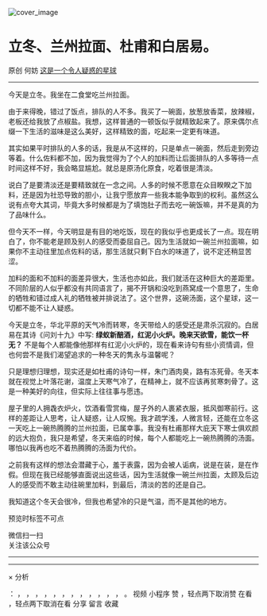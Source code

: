 ![cover_image](https://mmbiz.qpic.cn/mmbiz_jpg/OJNrVQetdurzOMLlZE5eHGQP7mBfldxxttOY5qesEyAJ4RLKVxpaa5M4QicmMYPj6gTb9uoNJ2UzBlggpibGUNeQ/0?wx_fmt=jpeg)

#  立冬、兰州拉面、杜甫和白居易。

原创  何妨  [ 这是一个令人疑惑的星球 ](javascript:void\(0\);)

__ _ _ _ _

今天是立冬。我坐在二食堂吃兰州拉面。

由于来得晚，错过了饭点，排队的人不多。我买了一碗面，放葱放香菜，放辣椒，老板还给我放了点椒盐。我想，这样普通的一顿饭似乎就精致起来了。原来偶尔点缀一下生活的滋味是这么美好，这样精致的面，吃起来一定更有味道。

其实如果平时排队的人多的话，我是从不这样的，只是单点一碗面，然后走到旁边等着。什么佐料都不加，因为我觉得为了个人的加料而让后面排队的人多等待一点时间这样不好，我会略显尴尬。就总是原汤化原食，吃着很是清淡。

说白了是要清淡还是要精致就在一念之间。人多的时候不愿意在众目睽睽之下加料，还是因为社恐导致的胆小，让我宁愿放弃一些我本能争取到的权利。虽然这么说有点夸大其词，毕竟大多时候都是为了填饱肚子而去吃一碗饭嘛，并不是真的为了品味什么。

但今天不一样，今天明显是有目的地吃饭，现在的我似乎也更成长了一点。现在明白了，你不能老是顾及别人的感受而委屈自己。因为生活就如一碗兰州拉面嘛，如果你不主动往里加点佐料的话，那生活就只剩下白水的味道了，说不定还稍显苦涩。

加料的面和不加料的面差异很大，生活也亦如此，我们就活在这种巨大的差距里。不同阶层的人似乎都没有共同语言了，揭不开锅和没吃到燕窝成一个意思了，生命的牺牲和错过成人礼的牺牲被并排说法了。这个世界，这碗汤面，这个星球，这一切都不能不让人疑惑。

今天是立冬，华北平原的天气冷而转寒，冬天带给人的感受还是肃杀沉寂的。白居易在其诗《问刘十九》中写: **绿蚁新醅酒，红泥小火炉。晚来天欲雪，能饮一杯无？**
不是每个人都能像他那样有红泥小火炉的，现在看来诗句有些小资情调，但也何尝不是我们渴望追求的一种冬天的隽永与温馨呢？

只是理想归理想，现实还是如杜甫的诗句一样，朱门酒肉臭，路有冻死骨。冬天本就在视觉上叶落花谢，温度上天寒气冷了，在精神上，就不应该再贫寒刺骨了。这是一种美好的向往，但实际上往往事与愿违。

屋子里的人拥毳衣炉火，饮酒看雪赏梅，屋子外的人裹紧衣服，抵风御寒前行。这样的差距让人思考，让人疑惑，让人叹惋。我才疏学浅，人微言轻，还能在立冬这一天吃上一碗热腾腾的兰州拉面，已属幸事。我没有杜甫那样大庇天下寒士俱欢颜的远大抱负，我只是希望，冬天来临的时候，每个人都能吃上一碗热腾腾的汤面。哪怕以我再也吃不着热腾腾的汤面为代价。

之前我有这样的想法会潜藏于心，羞于表露，因为会被人诟病，说是在装，是在作假。但现在我已经能够直面说出这些话，因为生活就像一碗兰州拉面，太顾及后边人的感受而不敢主动往碗里加料，到最后，清淡的苦的还是自己。

我知道这个冬天会很冷，但我也希望冷的只是气温，而不是其他的地方。

  

预览时标签不可点

微信扫一扫  
关注该公众号





****



****



×  分析

：  ，  ，  ，  ，  ，  ，  ，  ，  ，  ，  ，  ，  。  视频  小程序  赞  ，轻点两下取消赞  在看  ，轻点两下取消在看
分享  留言  收藏

